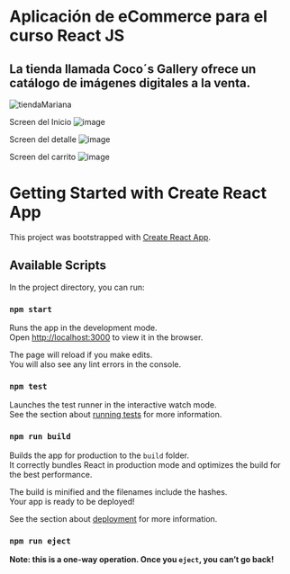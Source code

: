 # Aplicación de eCommerce para el curso React JS
## La tienda llamada Coco´s Gallery ofrece un catálogo de imágenes digitales a la venta.

![tiendaMariana](https://user-images.githubusercontent.com/78000027/127745193-34975ad3-d9c4-4333-bb54-6a0bb9b880b1.gif)

Screen del Inicio
![image](https://user-images.githubusercontent.com/78000027/127727386-6021835d-6262-43d9-8c55-2fefbf2168b3.png)

Screen del detalle
![image](https://user-images.githubusercontent.com/78000027/127727427-0ba98e80-3e42-4be0-b871-58accbb4fb60.png)

Screen del carrito
![image](https://user-images.githubusercontent.com/78000027/127727633-be496ce1-ba92-4393-8d08-069a091438cf.png)


# Getting Started with Create React App

This project was bootstrapped with [Create React App](https://github.com/facebook/create-react-app).

## Available Scripts

In the project directory, you can run:

### `npm start`

Runs the app in the development mode.\
Open [http://localhost:3000](http://localhost:3000) to view it in the browser.

The page will reload if you make edits.\
You will also see any lint errors in the console.

### `npm test`

Launches the test runner in the interactive watch mode.\
See the section about [running tests](https://facebook.github.io/create-react-app/docs/running-tests) for more information.

### `npm run build`

Builds the app for production to the `build` folder.\
It correctly bundles React in production mode and optimizes the build for the best performance.

The build is minified and the filenames include the hashes.\
Your app is ready to be deployed!

See the section about [deployment](https://facebook.github.io/create-react-app/docs/deployment) for more information.

### `npm run eject`

**Note: this is a one-way operation. Once you `eject`, you can’t go back!**

